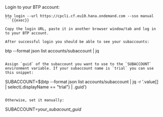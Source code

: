 Login to your BTP account:
```
btp login --url https://cpcli.cf.eu10.hana.ondemand.com --sso manual
```{{exec}}

Copy the login URL, paste it in another browser window/tab and log in to your BTP account.

After successful login you should be able to see your subaccounts:
```
btp --format json list accounts/subaccount | jq
```{{exec}}

Assign `guid` of the subaccount you want to use to the `SUBACCOUNT` environment variable. If your subaccount name is `trial` you can use this snippet:
```
SUBACCOUNT=$(btp --format json list accounts/subaccount | jq -r '.value[] | select(.displayName == "trial") | .guid')
```{{exec}}

Otherwise, set it manually:
```
SUBACCOUNT=_your_subacount_guid_
```